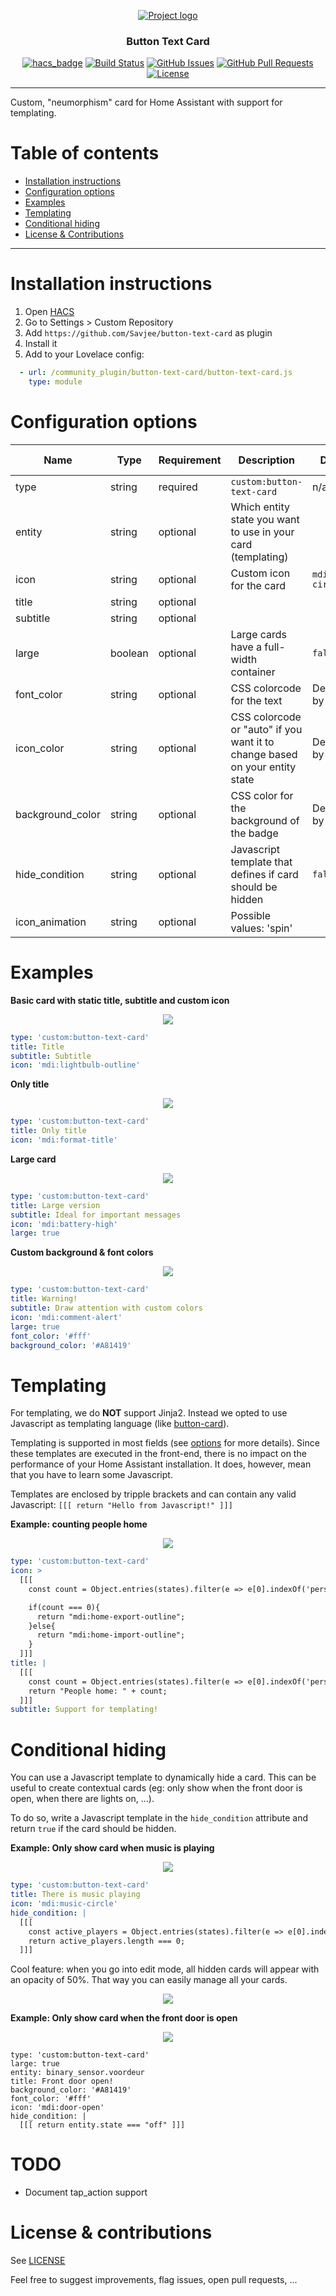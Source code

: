 <p align="center">
  <a href="" rel="noopener">
 <img src="https://savjee.github.io/button-text-card/logo.png" alt="Project logo"></a>
</p>

<h3 align="center">Button Text Card</h3>

<div align="center">
  
  [![hacs_badge](https://img.shields.io/badge/HACS-Custom-orange.svg)](https://github.com/custom-components/hacs)
  [![Build Status](https://github.com/Savjee/button-text-card/workflows/Build/badge.svg)](https://github.com/Savjee/button-text-card/actions?query=workflow%3ABuild)
  [![GitHub Issues](https://img.shields.io/github/issues/Savjee/button-text-card.svg)](https://github.com/Savjee/button-text-card/issues)
  [![GitHub Pull Requests](https://img.shields.io/github/issues-pr/Savjee/button-text-card.svg)](https://github.com/Savjee/button-text-card/pulls)
  [![License](https://img.shields.io/badge/license-MIT-blue.svg)](/LICENSE)

</div>

---

Custom, "neumorphism" card for Home Assistant with support for templating.

# Table of contents
* [Installation instructions](#installation-instructions)
* [Configuration options](#configuration-options)
* [Examples](#examples)
* [Templating](#templating)
* [Conditional hiding](#conditional-hiding)
* [License & Contributions](#license--contributions)

---

# Installation instructions

1. Open [HACS](https://hacs.xyz/)
2. Go to Settings > Custom Repository
3. Add `https://github.com/Savjee/button-text-card` as plugin
4. Install it
5. Add to your Lovelace config:

```yaml
  - url: /community_plugin/button-text-card/button-text-card.js
    type: module
```

# Configuration options
| Name             | Type    | Requirement | Description                                                                 | Default            | Template support? |
|------------------|---------|-------------|-----------------------------------------------------------------------------|--------------------|-------------------|
| type             | string  | required    | `custom:button-text-card`                                                   | n/a                | No                |
| entity           | string  | optional    | Which entity state you want to use in your card (templating)                |                    | No                |
| icon             | string  | optional    | Custom icon for the card                                                    | `mdi:alert-circle` | Yes               |
| title            | string  | optional    |                                                                             |                    | Yes               |
| subtitle         | string  | optional    |                                                                             |                    | Yes               |
| large            | boolean | optional    | Large cards have a full-width container                                     | `false`            | Yes               |
| font_color       | string  | optional    | CSS colorcode for the text                                                  | Defined by theme   | Yes               |
| icon_color       | string  | optional    | CSS colorcode or "auto" if you want it to change based on your entity state | Defined by theme   | Yes               |
| background_color | string  | optional    | CSS color for the background of the badge                                   | Defined by theme   | Yes               |
| hide_condition   | string  | optional    | Javascript template that defines if card should be hidden                   | `false`            | Yes               |
| icon_animation   | string  | optional    | Possible values: 'spin'                                                     |                    | Yes               |


# Examples

**Basic card with static title, subtitle and custom icon**
<div align="center">
    <img src="https://savjee.github.io/button-text-card/example-1.png">
</div>

```yaml
type: 'custom:button-text-card'
title: Title
subtitle: Subtitle
icon: 'mdi:lightbulb-outline'
```

**Only title**
<div align="center">
    <img src="https://savjee.github.io/button-text-card/example-2.png">
</div>

```yaml
type: 'custom:button-text-card'
title: Only title
icon: 'mdi:format-title'
```

**Large card**
<div align="center">
    <img src="https://savjee.github.io/button-text-card/example-4.png">
</div>

```yaml
type: 'custom:button-text-card'
title: Large version
subtitle: Ideal for important messages
icon: 'mdi:battery-high'
large: true
```

**Custom background & font colors**
<div align="center">
    <img src="https://savjee.github.io/button-text-card/example-5.png">
</div>

```yaml
type: 'custom:button-text-card'
title: Warning!
subtitle: Draw attention with custom colors
icon: 'mdi:comment-alert'
large: true
font_color: '#fff'
background_color: '#A81419'
```

# Templating

For templating, we do **NOT** support Jinja2. Instead we opted to use Javascript as templating language (like [button-card](https://github.com/custom-cards/button-card)). 

Templating is supported in most fields (see [options](#options) for more details). Since these templates are executed in the front-end, there is no impact on the performance of your Home Assistant installation. It does, however, mean that you have to learn some Javascript.

Templates are enclosed by tripple brackets and can contain any valid Javascript: `[[[ return "Hello from Javascript!" ]]]`

**Example: counting people home**
<div align="center">
    <img src="https://savjee.github.io/button-text-card/example-3.png">
</div>

```yaml
type: 'custom:button-text-card'
icon: >
  [[[
    const count = Object.entries(states).filter(e => e[0].indexOf('person.') === 0 && e[1].state === "home").length;

    if(count === 0){
      return "mdi:home-export-outline";
    }else{
      return "mdi:home-import-outline";
    }
  ]]]
title: |
  [[[
    const count = Object.entries(states).filter(e => e[0].indexOf('person.') === 0 && e[1].state === "home").length;
    return "People home: " + count;
  ]]]
subtitle: Support for templating!
```

# Conditional hiding
You can use a Javascript template to dynamically hide a card. This can be useful to create contextual cards (eg: only show when the front door is open, when there are lights on, ...).

To do so, write a Javascript template in the `hide_condition` attribute and return `true` if the card should be hidden.


**Example: Only show card when music is playing**
<div align="center">
    <img src="https://savjee.github.io/button-text-card/example-6.png">
</div>

```yaml
type: 'custom:button-text-card'
title: There is music playing
icon: 'mdi:music-circle'
hide_condition: |
  [[[
    const active_players = Object.entries(states).filter(e => e[0].indexOf('media_player.')===0 && e[1].state === 'playing');
    return active_players.length === 0;
  ]]]
```

Cool feature: when you go into edit mode, all hidden cards will appear with an opacity of 50%. That way you can easily manage all your cards.

<div align="center">
    <img src="https://savjee.github.io/button-text-card/example-6a.png">
</div>

**Example: Only show card when the front door is open**
<div align="center">
    <img src="https://savjee.github.io/button-text-card/example-7.png">
</div>

```
type: 'custom:button-text-card'
large: true
entity: binary_sensor.voordeur
title: Front door open!
background_color: '#A81419'
font_color: '#fff'
icon: 'mdi:door-open'
hide_condition: |
  [[[ return entity.state === "off" ]]]
```

# TODO
* Document tap_action support

# License & contributions
See [LICENSE](/LICENSE)

Feel free to suggest improvements, flag issues, open pull requests, ...
